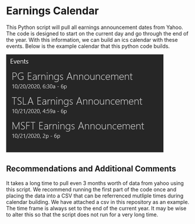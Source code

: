 # Earnings Calendar
This Python script will pull all earnings announcement dates from Yahoo. The code is designed to start on the current day and go through the end of the year. With this information, we can build an ics calendar with these events. Below is the example calendar that this python code builds.

![](images/calendar.PNG)

## Recommendations and Additional Comments
It takes a long time to pull even 3 months worth of data from yahoo using this script. We recommend running the first part of the code once and placing the data into a CSV that can be referrenced mutliple times during calendar building. We have attached a csv in this repository as an example. The time frame is always set to the end of the current year. It may be wise to alter this so that the script does not run for a very long time. 












